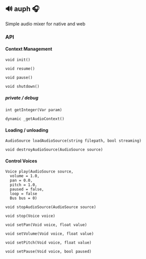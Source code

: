## 🔊 auph 🎧

Simple audio mixer for native and web

### API

#### Context Management

`void init()`

`void resume()`

`void pause()`

`void shutdown()`

##### private / debug

`int getInteger(Var param)`

`dynamic _getAudioContext()`

#### Loading / unloading

`AudioSource loadAudioSource(string filepath, bool streaming)`

`void destroyAudioSource(AudioSource source)`

#### Control Voices
```
Voice play(AudioSource source,
  volume = 1.0,
  pan = 0.0,
  pitch = 1.0,
  paused = false,
  loop = false
  Bus bus = 0)
```

`void stopAudioSource(AudioSource source)`

`void stop(Voice voice)`

`void setPan(Void voice, float value)`

`void setVolume(Void voice, float value)`

`void setPitch(Void voice, float value)`

`void setPause(Void voice, bool paused)`

